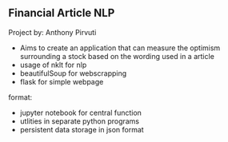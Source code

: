 ## Financial Article NLP

Project by: Anthony Pirvuti

- Aims to create an application that can measure the optimism surrounding a stock based on the wording used in a article
- usage of nklt for nlp
- beautifulSoup for webscrapping
- flask for simple webpage

format:
- jupyter notebook for central function
- utlities in separate python programs
- persistent data storage in json format
